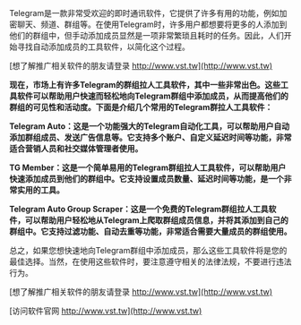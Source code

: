 Telegram是一款非常受欢迎的即时通讯软件，它提供了许多有用的功能，例如加密聊天、频道、群组等。在使用Telegram时，许多用户都想要将更多的人添加到他们的群组中，但手动添加成员显然是一项非常繁琐且耗时的任务。因此，人们开始寻找自动添加成员的工具软件，以简化这个过程。

[想了解推广相关软件的朋友请登录 http://www.vst.tw](http://www.vst.tw)

**现在，市场上有许多Telegram的群组拉人工具软件，其中一些非常出色。这些工具软件可以帮助用户快速而轻松地向Telegram群组中添加成员，从而提高他们的群组的可见性和活动度。下面是介绍几个常用的Telegram群拉人工具软件：**

**Telegram Auto：这是一个功能强大的Telegram自动化工具，可以帮助用户自动添加群组成员、发送广告信息等。它支持多个账户、自定义延迟时间等功能，非常适合营销人员和社交媒体管理者使用。**

**TG Member：这是一个简单易用的Telegram群组拉人工具软件，可以帮助用户快速添加成员到他们的群组中。它支持设置成员数量、延迟时间等功能，是一个非常实用的工具。**

**Telegram Auto Group Scraper：这是一个免费的Telegram群组拉人工具软件，可以帮助用户轻松地从Telegram上爬取群组成员信息，并将其添加到自己的群组中。它支持过滤功能、自动去重等功能，非常适合需要大量成员的群组使用。**

总之，如果您想快速地向Telegram群组中添加成员，那么这些工具软件将是您的最佳选择。当然，在使用这些软件时，要注意遵守相关的法律法规，不要进行违法行为。

[想了解推广相关软件的朋友请登录 http://www.vst.tw](http://www.vst.tw)


[访问软件官网 http://www.vst.tw](http://www.vst.tw)
